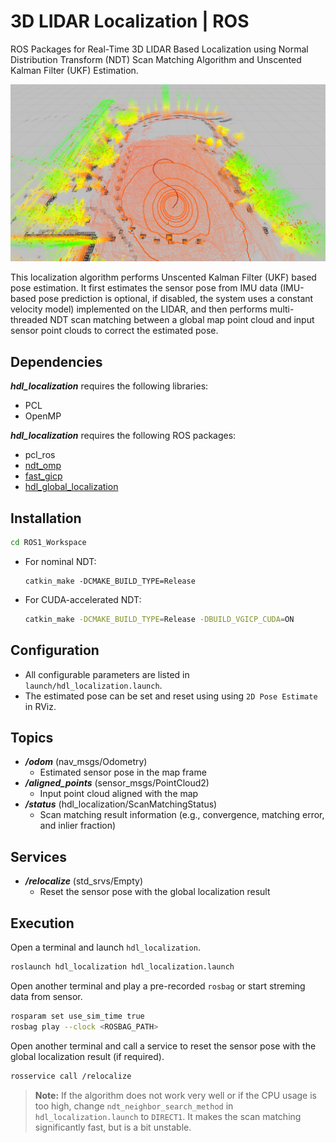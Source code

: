 # 3D LIDAR Localization | ROS

ROS Packages for Real-Time 3D LIDAR Based Localization using Normal Distribution Transform (NDT) Scan Matching Algorithm and Unscented Kalman Filter (UKF) Estimation.

![3D-LIDAR-Localization](3D-LIDAR-Localization.png)

This localization algorithm performs Unscented Kalman Filter (UKF) based pose estimation. It first estimates the sensor pose from IMU data (IMU-based pose prediction is optional, if disabled, the system uses a constant velocity model) implemented on the LIDAR, and then performs multi-threaded NDT scan matching between a global map point cloud and input sensor point clouds to correct the estimated pose.

## Dependencies
***hdl_localization*** requires the following libraries:
- PCL
- OpenMP

***hdl_localization*** requires the following ROS packages:
- pcl_ros
- [ndt_omp](https://github.com/koide3/ndt_omp)
- [fast_gicp](https://github.com/SMRT-AIST/fast_gicp)
- [hdl_global_localization](https://github.com/koide3/hdl_global_localization)

## Installation

```bash
cd ROS1_Workspace
```
- For nominal NDT:
    ```
    catkin_make -DCMAKE_BUILD_TYPE=Release
    ```
- For CUDA-accelerated NDT:
    ```bash
    catkin_make -DCMAKE_BUILD_TYPE=Release -DBUILD_VGICP_CUDA=ON
    ```

## Configuration
- All configurable parameters are listed in `launch/hdl_localization.launch`.
- The estimated pose can be set and reset using using `2D Pose Estimate` in RViz.

## Topics
- ***/odom*** (nav_msgs/Odometry)
  - Estimated sensor pose in the map frame
- ***/aligned_points*** (sensor_msgs/PointCloud2)
  - Input point cloud aligned with the map
- ***/status*** (hdl_localization/ScanMatchingStatus)
  - Scan matching result information (e.g., convergence, matching error, and inlier fraction)

## Services
- ***/relocalize*** (std_srvs/Empty)
  - Reset the sensor pose with the global localization result

## Execution

Open a terminal and launch `hdl_localization`.
```bash
roslaunch hdl_localization hdl_localization.launch
```

Open another terminal and play a pre-recorded `rosbag` or start streming data from sensor.
```bash
rosparam set use_sim_time true
rosbag play --clock <ROSBAG_PATH>
```
Open another terminal and call a service to reset the sensor pose with the global localization result (if required).
```bash
rosservice call /relocalize
```

> **Note:** If the algorithm does not work very well or if the CPU usage is too high, change `ndt_neighbor_search_method` in `hdl_localization.launch` to `DIRECT1`. It makes the scan matching significantly fast, but is a bit unstable.
